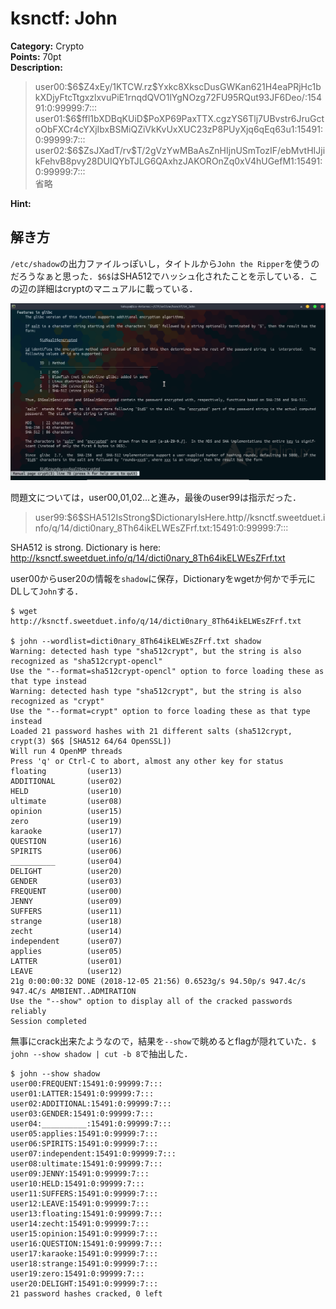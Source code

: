 # ksnctf: John

**Category:** Crypto  
**Points:** 70pt  
**Description:**  

> user00:\$6\$Z4xEy/1KTCW.rz\$Yxkc8XkscDusGWKan621H4eaPRjHc1bkXDjyFtcTtgxzlxvuPiE1rnqdQVO1lYgNOzg72FU95RQut93JF6Deo/:15491:0:99999:7:::
> user01:\$6\$ffl1bXDBqKUiD\$PoXP69PaxTTX.cgzYS6Tlj7UBvstr6JruGctoObFXCr4cYXjIbxBSMiQZiVkKvUxXUC23zP8PUyXjq6qEq63u1:15491:0:99999:7:::
> user02:\$6\$ZsJXadT/rv\$T/2gVzYwMBaAsZnHIjnUSmTozIF/ebMvtHIJjikFehvB8pvy28DUIQYbTJLG6QAxhzJAKOROnZq0xV4hUGefM1:15491:0:99999:7:::  
> 省略 

**Hint:**

>

## 解き方
`/etc/shadow`の出力ファイルっぽいし，タイトルから`John the Ripper`を使うのだろうなぁと思った．`$6$`はSHA512でハッシュ化されたことを示している．この辺の詳細はcryptのマニュアルに載っている．

![img01](../assets/img/Screenshot_2018-12-05_23-15-59.png)

問題文については，user00,01,02...と進み，最後のuser99は指示だった．

> user99:\$6\$SHA512IsStrong\$DictionaryIsHere.http//ksnctf.sweetduet.info/q/14/dicti0nary_8Th64ikELWEsZFrf.txt:15491:0:99999:7:::

SHA512 is strong. Dictionary is here:  
http://ksnctf.sweetduet.info/q/14/dicti0nary_8Th64ikELWEsZFrf.txt  

user00からuser20の情報を`shadow`に保存，Dictionaryをwgetか何かで手元にDLして`John`する．

```
$ wget http://ksnctf.sweetduet.info/q/14/dicti0nary_8Th64ikELWEsZFrf.txt

$ john --wordlist=dicti0nary_8Th64ikELWEsZFrf.txt shadow                                                                           
Warning: detected hash type "sha512crypt", but the string is also recognized as "sha512crypt-opencl"
Use the "--format=sha512crypt-opencl" option to force loading these as that type instead
Warning: detected hash type "sha512crypt", but the string is also recognized as "crypt"
Use the "--format=crypt" option to force loading these as that type instead
Loaded 21 password hashes with 21 different salts (sha512crypt, crypt(3) $6$ [SHA512 64/64 OpenSSL])
Will run 4 OpenMP threads
Press 'q' or Ctrl-C to abort, almost any other key for status
floating         (user13)
ADDITIONAL       (user02)
HELD             (user10)
ultimate         (user08)
opinion          (user15)
zero             (user19)
karaoke          (user17)
QUESTION         (user16)
SPIRITS          (user06)
__________       (user04)
DELIGHT          (user20)
GENDER           (user03)
FREQUENT         (user00)
JENNY            (user09)
SUFFERS          (user11)
strange          (user18)
zecht            (user14)
independent      (user07)
applies          (user05)
LATTER           (user01)
LEAVE            (user12)
21g 0:00:00:32 DONE (2018-12-05 21:56) 0.6523g/s 94.50p/s 947.4c/s 947.4C/s AMBIENT..ADMIRATION
Use the "--show" option to display all of the cracked passwords reliably
Session completed
```

無事にcrack出来たようなので，結果を`--show`で眺めるとflagが隠れていた．`$ john --show shadow | cut -b 8`で抽出した．

```
$ john --show shadow 
user00:FREQUENT:15491:0:99999:7:::
user01:LATTER:15491:0:99999:7:::
user02:ADDITIONAL:15491:0:99999:7:::
user03:GENDER:15491:0:99999:7:::
user04:__________:15491:0:99999:7:::
user05:applies:15491:0:99999:7:::
user06:SPIRITS:15491:0:99999:7:::
user07:independent:15491:0:99999:7:::
user08:ultimate:15491:0:99999:7:::
user09:JENNY:15491:0:99999:7:::
user10:HELD:15491:0:99999:7:::
user11:SUFFERS:15491:0:99999:7:::
user12:LEAVE:15491:0:99999:7:::
user13:floating:15491:0:99999:7:::
user14:zecht:15491:0:99999:7:::
user15:opinion:15491:0:99999:7:::
user16:QUESTION:15491:0:99999:7:::
user17:karaoke:15491:0:99999:7:::
user18:strange:15491:0:99999:7:::
user19:zero:15491:0:99999:7:::
user20:DELIGHT:15491:0:99999:7:::
21 password hashes cracked, 0 left
```